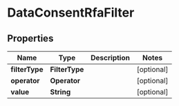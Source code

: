 

# DataConsentRfaFilter


## Properties

Name | Type | Description | Notes
------------ | ------------- | ------------- | -------------
**filterType** | **FilterType** |  |  [optional]
**operator** | **Operator** |  |  [optional]
**value** | **String** |  |  [optional]



